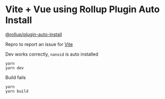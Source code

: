 # Vite + Vue using Rollup Plugin Auto Install

[@rollup/plugin-auto-install](https://github.com/rollup/plugins/tree/master/packages/auto-install)

Repro to report an issue for [Vite](https://github.com/vitejs/vite)

Dev works correctly, `nanoid` is auto installed
```
yarn
yarn dev
```

Build fails
```
yarn
yarn build
```
